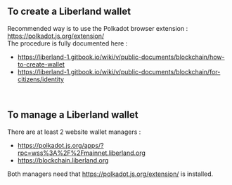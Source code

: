 
To create a Liberland wallet
----------------------------
Recommended way is to use the Polkadot browser extension : https://polkadot.js.org/extension/<br>
The procedure is fully documented here : 
* https://liberland-1.gitbook.io/wiki/v/public-documents/blockchain/how-to-create-wallet
* https://liberland-1.gitbook.io/wiki/v/public-documents/blockchain/for-citizens/identity
<br>

To manage a Liberland wallet
----------------------------
There are at least 2 website wallet managers :
- https://polkadot.js.org/apps/?rpc=wss%3A%2F%2Fmainnet.liberland.org
- https://blockchain.liberland.org

Both managers need that https://polkadot.js.org/extension/ is installed.


<!-- bla 
<br>

Videos
------
* https://www.youtube.com/watch?v=dV0fK1eqSZY 19' by beboid, your wallet is your identity on the BC, so be very careful
-->
